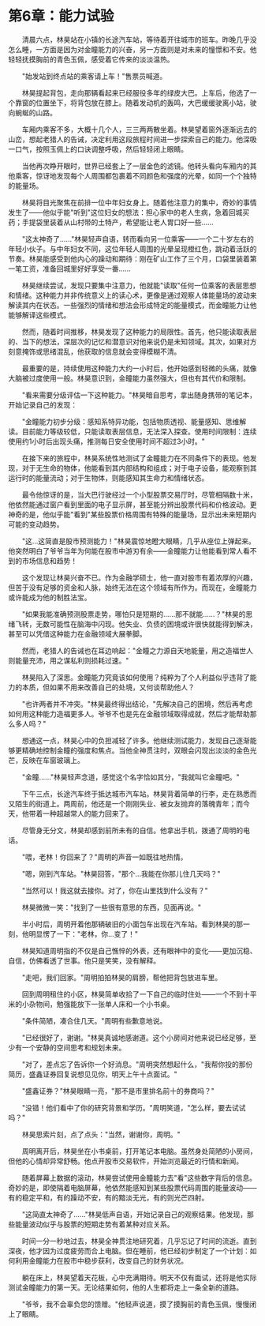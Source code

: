 # 第6章：能力试验

　　清晨六点，林昊站在小镇的长途汽车站，等待着开往城市的班车。昨晚几乎没怎么睡，一方面是因为对金瞳能力的兴奋，另一方面则是对未来的憧憬和不安。他轻轻抚摸胸前的青色玉佩，感受着它传来的淡淡温热。

　　"始发站到终点站的乘客请上车！"售票员喊道。

　　林昊提起背包，走向那辆看起来已经服役多年的绿皮大巴。上车后，他选了一个靠窗的位置坐下，将背包放在膝上。随着发动机的轰鸣，大巴缓缓驶离小站，驶向蜿蜒的山路。

　　车厢内乘客不多，大概十几个人，三三两两散坐着。林昊望着窗外逐渐远去的山峦，想起老猎人的告诫，决定利用这段旅程时间进一步探索自己的能力。他深吸一口气，按照玉佩上的口诀调整呼吸，然后轻轻闭上眼睛。

　　当他再次睁开眼时，世界已经套上了一层金色的滤镜。他转头看向车厢内的其他乘客，惊讶地发现每个人周围都包裹着不同颜色和强度的光晕，如同一个个独特的能量场。

　　林昊将目光聚焦在前排一位中年妇女身上。随着他注意力的集中，奇妙的事情发生了——他似乎能"听到"这位妇女的想法：担心家中的老人生病，急着回城买药；手提袋里装着从山村带的土特产，希望能让老人胃口好一些......

　　"这太神奇了......"林昊轻声自语，转而看向另一位乘客——一个二十岁左右的年轻小伙子。与中年妇女不同，这位年轻人周围的光晕呈现橙红色，跳动着活跃的节奏。林昊能感受到他内心的躁动和期待：刚在矿山工作了三个月，口袋里装着第一笔工资，准备回城里好好享受一番......

　　林昊继续尝试，发现只要集中注意力，他就能"读取"任何一位乘客的表层思想和情绪。这种能力并非传统意义上的读心术，更像是通过观察人体能量场的波动来解读其内在状态。一些强烈的情绪和想法会形成特定的能量模式，而金瞳能力让他能够解译这些模式。

　　然而，随着时间推移，林昊发现了这种能力的局限性。首先，他只能读取表层的、当下的想法，深层次的记忆和潜意识对他来说仍是未知领域。其次，如果对方刻意掩饰或思绪混乱，他获取的信息就会变得模糊不清。

　　最重要的是，持续使用这种能力大约一小时后，他开始感到轻微的头痛，就像大脑被过度使用一般。林昊意识到，金瞳能力虽然强大，但也有其代价和限制。

　　"看来需要分级评估一下这种能力。"林昊暗自思考，拿出随身携带的笔记本，开始记录自己的发现：

　　"金瞳能力初步分级：感知系特异功能，包括物质透视、能量感知、思维解读。目前能力等级较低，只能读取表层信息，无法深入探查。使用时间限制：连续使用约1小时后出现头痛，推测每日安全使用时间不超过3小时。"

　　在接下来的旅程中，林昊系统性地测试了金瞳能力在不同条件下的表现。他发现，对于无生命的物体，他能看到其内部结构和组成；对于电子设备，能观察到其运行时的能量流动；对于生物体，则能感知其生命力和情绪状态。

　　最令他惊讶的是，当大巴行驶经过一个小型股票交易厅时，尽管相隔数十米，他依然能通过窗户看到里面的电子显示屏，甚至能分辨出股票代码和价格波动。更神奇的是，他似乎能"看到"某些股票价格周围有特殊的能量场，显示出未来短期内可能的变动趋势。

　　"这...这简直是股市预测能力！"林昊震惊地瞪大眼睛，几乎从座位上弹起来。他突然明白了爷爷当年为何能在股市中游刃有余——金瞳能力让他能看到常人看不到的市场信息和趋势！

　　这个发现让林昊兴奋不已。作为金融学硕士，他一直对股市有着浓厚的兴趣，但苦于没有足够的资金和人脉，始终无法在这个领域有所作为。而现在，金瞳能力或许能成为他的制胜法宝。

　　"如果我能准确预测股票走势，哪怕只是短期的......那不就能......？"林昊的思绪飞转，无数可能性在脑海中闪现。他失业、负债的困境或许很快就能得到解决，甚至可以凭借这种能力在金融领域大展拳脚。

　　然而，老猎人的告诫也在耳边响起："金瞳之力源自天地能量，用之造福世人则能量充沛，用之谋私利则损耗过速。"

　　林昊陷入了深思。金瞳能力究竟该如何使用？纯粹为了个人利益似乎违背了能力的本质，但如果不用来改善自己的处境，又何谈帮助他人？

　　"也许两者并不冲突。"林昊最终得出结论，"先解决自己的困境，然后再考虑如何用这种能力造福更多人。爷爷不也是先在金融领域取得成就，然后才能帮助那么多人吗？"

　　想通这一点，林昊心中的负担减轻了许多。他继续测试能力，发现自己逐渐能够更精确地控制金瞳的强度和焦点。当他全神贯注时，双眼会闪现出淡淡的金色光芒，反映在车窗玻璃上。

　　"金瞳......"林昊轻声念道，感觉这个名字恰如其分，"我就叫它金瞳吧。"

　　下午三点，长途汽车终于抵达城市汽车站。林昊背着简单的行李，走在熟悉而又陌生的街道上。两周前，他还是一个刚刚失业、被女友抛弃的落魄青年；而今天，他带着一种超越常人的能力回来了。

　　尽管身无分文，林昊却感到前所未有的自信。他拿出手机，拨通了周明的电话。

　　"喂，老林！你回来了？"周明的声音一如既往地热情。

　　"嗯，刚到汽车站。"林昊回答，"那个...我能在你那儿住几天吗？"

　　"当然可以！我这就去接你。对了，你在山里找到什么没有？"

　　林昊微微一笑："找到了一些很有意思的东西，见面再说。"

　　半小时后，周明开着他那辆破旧的小面包车出现在汽车站。看到林昊的那一刻，他明显愣了一下："老林，你...变了！"

　　林昊知道周明指的不仅是自己憔悴的外表，还有眼神中的变化——更加沉稳、自信，仿佛看透了世事。他只是笑笑，没有解释。

　　"走吧，我们回家。"周明拍拍林昊的肩膀，帮他把背包放进车里。

　　回到周明租住的小区，林昊简单收拾了一下自己的临时住处——一个不到十平米的小杂物间，勉强能放下一张单人床和一个小书桌。

　　"条件简陋，凑合住几天。"周明有些歉意地说。

　　"已经很好了，谢谢。"林昊真诚地感谢道。这个小房间对他来说已经足够，至少有一个安静的空间思考和规划未来。

　　"对了，差点忘了告诉你一个好消息。"周明突然想起什么，"我帮你投的那份简历，盛鑫证券回复说想见见你，明天上午十点面试。"

　　"盛鑫证券？"林昊眼睛一亮，"那不是市里排名前十的券商吗？"

　　"没错！他们看中了你的研究背景和学历。"周明笑道，"怎么样，要去试试吗？"

　　林昊思索片刻，点了点头："当然，谢谢你，周明。"

　　周明离开后，林昊坐在小书桌前，打开笔记本电脑。虽然身处简陋的小房间，但他的心情却异常舒畅。他点开股市交易软件，开始浏览最近的行情和新闻。

　　随着屏幕上数据的滚动，林昊尝试使用金瞳能力去"看"这些数字背后的信息。奇妙的是，即使隔着电脑屏幕，他依然能感知到某些股票代码周围的能量波动——有的稳定平和，有的躁动不安，有的黯淡无光，有的则光芒四射。

　　"这简直太神奇了......"林昊低声自语，开始记录自己的观察结果。他发现，那些能量波动似乎与股票的短期走势有着某种对应关系。

　　时间一分一秒地过去，林昊全神贯注地研究着，几乎忘记了时间的流逝。直到深夜，他才因为过度疲劳而合上电脑。但在睡前，他已经初步制定了一个计划：如何利用金瞳能力在股市中稳步获利，改变自己的财务状况。

　　躺在床上，林昊望着天花板，心中充满期待。明天不仅有面试，还将是他实际测试金瞳能力的第一天。无论结果如何，他的人生都将走上一条全新的道路。

　　"爷爷，我不会辜负您的馈赠。"他轻声说道，摸了摸胸前的青色玉佩，慢慢闭上了眼睛。 